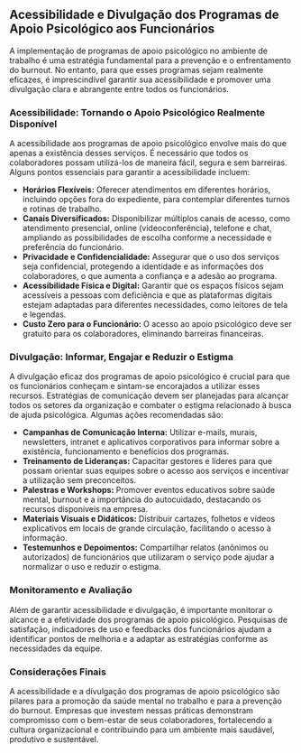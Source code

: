 
## Acessibilidade e Divulgação dos Programas de Apoio Psicológico aos Funcionários

A implementação de programas de apoio psicológico no ambiente de trabalho é uma estratégia fundamental para a prevenção e o enfrentamento do burnout. No entanto, para que esses programas sejam realmente eficazes, é imprescindível garantir sua acessibilidade e promover uma divulgação clara e abrangente entre todos os funcionários.

### Acessibilidade: Tornando o Apoio Psicológico Realmente Disponível

A acessibilidade aos programas de apoio psicológico envolve mais do que apenas a existência desses serviços. É necessário que todos os colaboradores possam utilizá-los de maneira fácil, segura e sem barreiras. Alguns pontos essenciais para garantir a acessibilidade incluem:

- **Horários Flexíveis:** Oferecer atendimentos em diferentes horários, incluindo opções fora do expediente, para contemplar diferentes turnos e rotinas de trabalho.
- **Canais Diversificados:** Disponibilizar múltiplos canais de acesso, como atendimento presencial, online (videoconferência), telefone e chat, ampliando as possibilidades de escolha conforme a necessidade e preferência do funcionário.
- **Privacidade e Confidencialidade:** Assegurar que o uso dos serviços seja confidencial, protegendo a identidade e as informações dos colaboradores, o que aumenta a confiança e a adesão ao programa.
- **Acessibilidade Física e Digital:** Garantir que os espaços físicos sejam acessíveis a pessoas com deficiência e que as plataformas digitais estejam adaptadas para diferentes necessidades, como leitores de tela e legendas.
- **Custo Zero para o Funcionário:** O acesso ao apoio psicológico deve ser gratuito para os colaboradores, eliminando barreiras financeiras.

### Divulgação: Informar, Engajar e Reduzir o Estigma

A divulgação eficaz dos programas de apoio psicológico é crucial para que os funcionários conheçam e sintam-se encorajados a utilizar esses recursos. Estratégias de comunicação devem ser planejadas para alcançar todos os setores da organização e combater o estigma relacionado à busca de ajuda psicológica. Algumas ações recomendadas são:

- **Campanhas de Comunicação Interna:** Utilizar e-mails, murais, newsletters, intranet e aplicativos corporativos para informar sobre a existência, funcionamento e benefícios dos programas.
- **Treinamento de Lideranças:** Capacitar gestores e líderes para que possam orientar suas equipes sobre o acesso aos serviços e incentivar a utilização sem preconceitos.
- **Palestras e Workshops:** Promover eventos educativos sobre saúde mental, burnout e a importância do autocuidado, destacando os recursos disponíveis na empresa.
- **Materiais Visuais e Didáticos:** Distribuir cartazes, folhetos e vídeos explicativos em locais de grande circulação, facilitando o acesso à informação.
- **Testemunhos e Depoimentos:** Compartilhar relatos (anônimos ou autorizados) de funcionários que utilizaram o serviço pode ajudar a normalizar o uso e reduzir o estigma.

### Monitoramento e Avaliação

Além de garantir acessibilidade e divulgação, é importante monitorar o alcance e a efetividade dos programas de apoio psicológico. Pesquisas de satisfação, indicadores de uso e feedbacks dos funcionários ajudam a identificar pontos de melhoria e a adaptar as estratégias conforme as necessidades da equipe.

### Considerações Finais

A acessibilidade e a divulgação dos programas de apoio psicológico são pilares para a promoção da saúde mental no trabalho e para a prevenção do burnout. Empresas que investem nessas práticas demonstram compromisso com o bem-estar de seus colaboradores, fortalecendo a cultura organizacional e contribuindo para um ambiente mais saudável, produtivo e sustentável.
```
